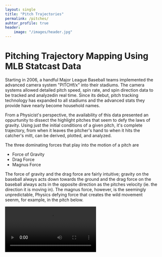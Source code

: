 ```yaml
---
layout: single
title: "Pitch Trajectories"
permalink: /pitches/
auhtor_profile: true 
header:
	image: "/images/header.jpg"
---
```

# Pitching Trajectory Mapping Using MLB Statcast Data
Starting in 2006, a handful Major League Baseball teams implemented the advanced camera system "PITCHf/x" into their stadiums. The camera systems allowed detailed pitch speed, spin rate, and spin direction data to be tracked and analyzedin real time. Since its debut, pitch tracking technology has expanded to all stadiums and the advanced stats they provide have nearly become household names. 

From a Physicist's perspective, the availability of this data presented an oppurtunity to dissect the highlight pitches that seem to defy the laws of gravity. Using just the initial conditions of a given pitch, it's complete trajectory, from when it leaves the pitcher's hand to when it hits the catcher's mitt, can be derived, plotted, and analyzed. 

The three dominating forces that play into the motion of a pitch are 
* Force of Gravity
* Drag Force
* Magnus Force

The force of gravity and the drag force are fairly intuitive; gravity on the baseball always acts down towards the ground and the drag force on the baseball always acts in the opposite direction as the pitches velocity (ie. the direction it is moving in). The magnus force, however, is the seemingly unpredictable, Physics defying force that creates the wild movement seenm, for example, in the pitch below. 

![Verlander Curveball](/assets/videos/Verlander_Curve.webm)










